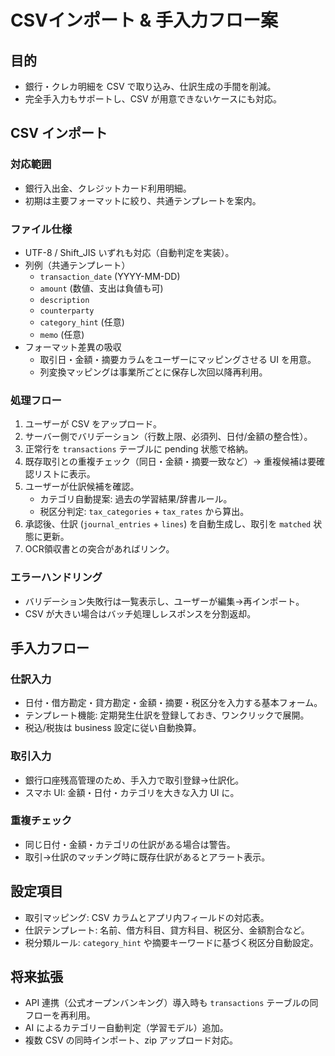 # CSVインポート & 手入力フロー案

## 目的
- 銀行・クレカ明細を CSV で取り込み、仕訳生成の手間を削減。
- 完全手入力もサポートし、CSV が用意できないケースにも対応。

## CSV インポート

### 対応範囲
- 銀行入出金、クレジットカード利用明細。
- 初期は主要フォーマットに絞り、共通テンプレートを案内。

### ファイル仕様
- UTF-8 / Shift_JIS いずれも対応（自動判定を実装）。
- 列例（共通テンプレート）
  - `transaction_date` (YYYY-MM-DD)
  - `amount` (数値、支出は負値も可)
  - `description`
  - `counterparty`
  - `category_hint` (任意)
  - `memo` (任意)
- フォーマット差異の吸収
  - 取引日・金額・摘要カラムをユーザーにマッピングさせる UI を用意。
  - 列変換マッピングは事業所ごとに保存し次回以降再利用。

### 処理フロー
1. ユーザーが CSV をアップロード。
2. サーバー側でバリデーション（行数上限、必須列、日付/金額の整合性）。
3. 正常行を `transactions` テーブルに pending 状態で格納。
4. 既存取引との重複チェック（同日・金額・摘要一致など）→ 重複候補は要確認リストに表示。
5. ユーザーが仕訳候補を確認。
   - カテゴリ自動提案: 過去の学習結果/辞書ルール。
   - 税区分判定: `tax_categories` + `tax_rates` から算出。
6. 承認後、仕訳 (`journal_entries` + `lines`) を自動生成し、取引を `matched` 状態に更新。
7. OCR領収書との突合があればリンク。

### エラーハンドリング
- バリデーション失敗行は一覧表示し、ユーザーが編集→再インポート。
- CSV が大きい場合はバッチ処理しレスポンスを分割返却。

## 手入力フロー

### 仕訳入力
- 日付・借方勘定・貸方勘定・金額・摘要・税区分を入力する基本フォーム。
- テンプレート機能: 定期発生仕訳を登録しておき、ワンクリックで展開。
- 税込/税抜は business 設定に従い自動換算。

### 取引入力
- 銀行口座残高管理のため、手入力で取引登録→仕訳化。
- スマホ UI: 金額・日付・カテゴリを大きな入力 UI に。

### 重複チェック
- 同じ日付・金額・カテゴリの仕訳がある場合は警告。
- 取引→仕訳のマッチング時に既存仕訳があるとアラート表示。

## 設定項目
- 取引マッピング: CSV カラムとアプリ内フィールドの対応表。
- 仕訳テンプレート: 名前、借方科目、貸方科目、税区分、金額割合など。
- 税分類ルール: `category_hint` や摘要キーワードに基づく税区分自動設定。

## 将来拡張
- API 連携（公式オープンバンキング）導入時も `transactions` テーブルの同フローを再利用。
- AI によるカテゴリー自動判定（学習モデル）追加。
- 複数 CSV の同時インポート、zip アップロード対応。
